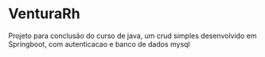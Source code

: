 # VenturaRh
Projeto para conclusão do curso de java, um crud simples desenvolvido em Springboot, com autenticacao e banco de dados mysql
